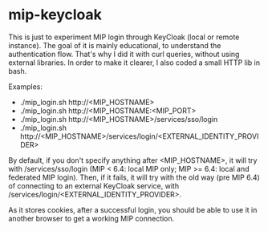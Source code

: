 # mip-keycloak

This is just to experiment MIP login through KeyCloak (local or remote instance).
The goal of it is mainly educational, to understand the authentication flow. That's why I did it with curl queries, without using external libraries.
In order to make it clearer, I also coded a small HTTP lib in bash.

Examples:
* ./mip_login.sh http://<MIP_HOSTNAME>
* ./mip_login.sh http://<MIP_HOSTNAME:<MIP_PORT>
* ./mip_login.sh http://<MIP_HOSTNAME>/services/sso/login
* ./mip_login.sh http://<MIP_HOSTNAME>/services/login/<EXTERNAL_IDENTITY_PROVIDER>

By default, if you don't specify anything after <MIP_HOSTNAME>, it will try with /services/sso/login (MIP < 6.4: local MIP only; MIP >= 6.4: local and federated MIP login).
Then, if it fails, it will try with the old way (pre MIP 6.4) of connecting to an external KeyCloak service, with /services/login/<EXTERNAL_IDENTITY_PROVIDER>.

As it stores cookies, after a successful login, you should be able to use it in another browser to get a working MIP connection.
